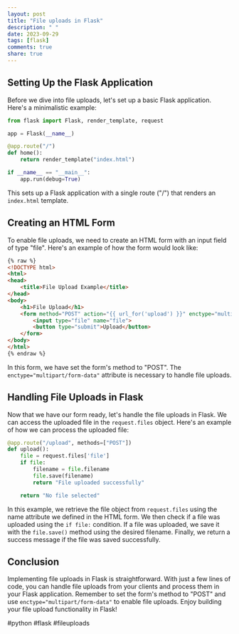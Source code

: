 ```yaml
---
layout: post
title: "File uploads in Flask"
description: " "
date: 2023-09-29
tags: [flask]
comments: true
share: true
---
```


## Setting Up the Flask Application

Before we dive into file uploads, let's set up a basic Flask application. Here's a minimalistic example:

```python
from flask import Flask, render_template, request

app = Flask(__name__)

@app.route("/")
def home():
    return render_template("index.html")

if __name__ == "__main__":
    app.run(debug=True)
```

This sets up a Flask application with a single route ("/") that renders an `index.html` template.

## Creating an HTML Form

To enable file uploads, we need to create an HTML form with an input field of type "file". Here's an example of how the form would look like:

```html
{% raw %}
<!DOCTYPE html>
<html>
<head>
    <title>File Upload Example</title>
</head>
<body>
    <h1>File Upload</h1>
    <form method="POST" action="{{ url_for('upload') }}" enctype="multipart/form-data">
        <input type="file" name="file">
        <button type="submit">Upload</button>
    </form>
</body>
</html>
{% endraw %}
```

In this form, we have set the form's method to "POST". The `enctype="multipart/form-data"` attribute is necessary to handle file uploads.

## Handling File Uploads in Flask

Now that we have our form ready, let's handle the file uploads in Flask. We can access the uploaded file in the `request.files` object. Here's an example of how we can process the uploaded file:

```python
@app.route("/upload", methods=["POST"])
def upload():
    file = request.files['file']
    if file:
        filename = file.filename
        file.save(filename)
        return "File uploaded successfully"

    return "No file selected"
```

In this example, we retrieve the file object from `request.files` using the name attribute we defined in the HTML form. We then check if a file was uploaded using the `if file:` condition. If a file was uploaded, we save it with the `file.save()` method using the desired filename. Finally, we return a success message if the file was saved successfully.

## Conclusion

Implementing file uploads in Flask is straightforward. With just a few lines of code, you can handle file uploads from your clients and process them in your Flask application. Remember to set the form's method to "POST" and use `enctype="multipart/form-data"` to enable file uploads. Enjoy building your file upload functionality in Flask!

#python #flask #fileuploads